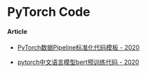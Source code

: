 
# PyTorch Code

#### Article

- [PyTorch数据Pipeline标准化代码模板 - 2020](https://mp.weixin.qq.com/s/5fXsPCpI_eYeEC12CbF17g)

- [pytorch中文语言模型bert预训练代码 - 2020](https://mp.weixin.qq.com/s/nQY7ivrXHWHuIHEkfvN_PQ)